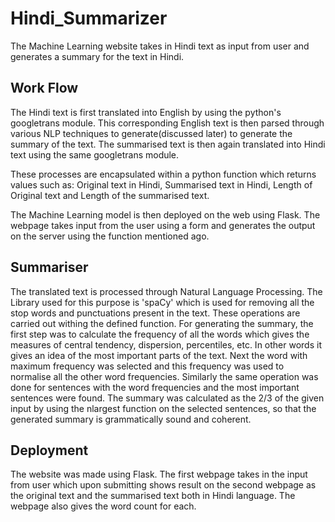 # Hindi_Summarizer
The Machine Learning website takes in Hindi text as input from user and generates a summary for the text in Hindi.

## Work Flow
The Hindi text is first translated into English by using the python's googletrans module. This corresponding English text is then parsed through various NLP techniques to generate(discussed later)
to generate the summary of the text. The summarised text is then again translated into Hindi text using the same googletrans module. 

These processes are encapsulated within a python function which returns values such as: Original text in Hindi, Summarised text in Hindi, Length of Original text and Length of the summarised text.

The Machine Learning model is then deployed on the web using Flask. The webpage takes input from the user using a form and generates the output on the server using the function mentioned ago.


## Summariser
The translated text is processed through Natural Language Processing. The Library used for this purpose is 'spaCy' which is used for removing all the stop words and punctuations present in the text. These operations are carried out withing the defined function. For generating the summary, the first step was to calculate the frequency of all the words which gives the measures of central tendency, dispersion, percentiles, etc. In other words it gives an idea of the most important parts of the text.
Next the word with maximum frequency was selected and this frequency was used to normalise all the other word frequencies. 
Similarly the same operation was done for sentences with the word frequencies and the most important sentences were found.
The summary was calculated as the 2/3 of the given input by using the nlargest function on the selected sentences, so that the generated summary is grammatically sound and coherent.

## Deployment
The website was made using Flask. The first webpage takes in the input from user which upon submitting shows result on the second webpage as the original text and the summarised text both in Hindi language.
The webpage also gives the word count for each.


